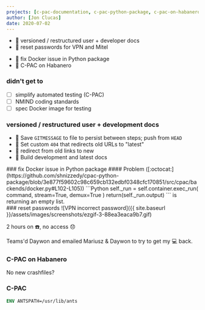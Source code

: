 ```yaml
---
projects: [c-pac-documentation, c-pac-python-package, c-pac-on-habanero, c-pac]
author: [Jon Clucas]
date: 2020-07-02
---
```


* 🚧 versioned / restructured user + developer docs
* 🔐 reset passwords for VPN and Mitel
- 🚧 fix Docker issue in Python package
- 🚧 C-PAC on Habanero

<!--more-->

### didn't get to
- [ ] simplify automated testing (C-PAC)
- [ ] NMIND coding standards
- [ ] spec Docker image for testing

### versioned / restructured user + development docs
* 🔧 Save `GITMESSAGE` to file to persist between steps; push from `HEAD`
* 🚸 Set custom `404` that redirects old URLs to "latest"
* 🚦 redirect from old links to new
* 👷 Build development and latest docs

<div class="keep-together" markdown="1">
### fix Docker issue in Python package
#### Problem
([:octocat:](https://github.com/shnizzedy/cpac-python-package/blob/3e877f59602c98c659cb132edbf0348cfc170851/src/cpac/backends/docker.py#L102-L105))
```Python
self._run = self.container.exec_run(
    command, stream=True, demux=True
)
return(self._run.output)
```
is returning an empty list.

</div>

<div class="keep-together" markdown="1">
### reset passwords
![VPN incorrect password]({{ site.baseurl }}/assets/images/screenshots/ezgif-3-88ea3eaca9b7.gif)

2 hours on ☎️, no access 😞

Teams'd Daywon and emailed Mariusz & Daywon to try to get my 💻 back.
</div>

### C-PAC on Habanero

No new crashfiles?

### C-PAC

```Dockerfile
ENV ANTSPATH=/usr/lib/ants
```